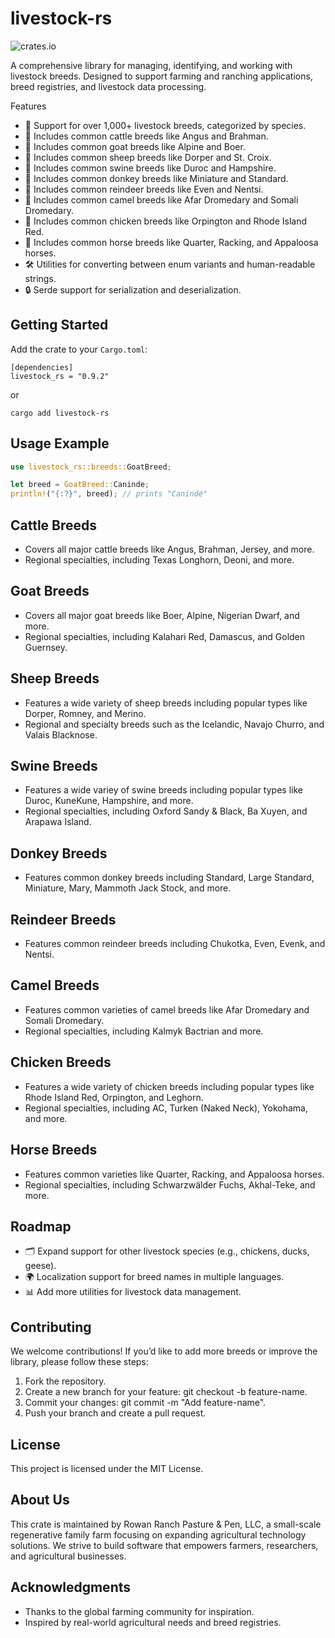 # livestock-rs

![crates.io](https://img.shields.io/crates/v/livestock-rs.svg)

A comprehensive library for managing, identifying, and working with livestock breeds. Designed to support farming and ranching applications, breed registries, and livestock data processing.

Features
 - 🌱 Support for over 1,000+ livestock breeds, categorized by species.
 - 🐄 Includes common cattle breeds like Angus and Brahman.
 - 🐐 Includes common goat breeds like Alpine and Boer.
 - 🐑 Includes common sheep breeds like Dorper and St. Croix.
 - 🐖 Includes common swine breeds like Duroc and Hampshire.
 - 🫏 Includes common donkey breeds like Miniature and Standard.
 - 🦌 Includes common reindeer breeds like Even and Nentsi.
 - 🐪 Includes common camel breeds like Afar Dromedary and Somali Dromedary.
 - 🐓 Includes common chicken breeds like Orpington and Rhode Island Red.
 - 🐎 Includes common horse breeds like Quarter, Racking, and Appaloosa horses.
 - 🛠️ Utilities for converting between enum variants and human-readable strings.
 - 🔒 Serde support for serialization and deserialization.

## Getting Started
Add the crate to your `Cargo.toml`:

```
[dependencies]
livestock_rs = "0.9.2"
```

or 

```
cargo add livestock-rs
```

## Usage Example
``` rust
use livestock_rs::breeds::GoatBreed;

let breed = GoatBreed::Caninde;
println!("{:?}", breed); // prints "Canindé"
```

## Cattle Breeds
 - Covers all major cattle breeds like Angus, Brahman, Jersey, and more.
 - Regional specialties, including Texas Longhorn, Deoni, and more.

## Goat Breeds
 - Covers all major goat breeds like Boer, Alpine, Nigerian Dwarf, and more.
 - Regional specialties, including Kalahari Red, Damascus, and Golden Guernsey.

## Sheep Breeds
- Features a wide variety of sheep breeds including popular types like Dorper, Romney, and Merino.
- Regional and specialty breeds such as the Icelandic, Navajo Churro, and Valais Blacknose.

## Swine Breeds
- Features a wide variey of swine breeds including popular types like Duroc, KuneKune, Hampshire, and more.
- Regional specialties, including Oxford Sandy & Black, Ba Xuyen, and Arapawa Island.

## Donkey Breeds
- Features common donkey breeds including Standard, Large Standard, Miniature, Mary, Mammoth Jack Stock, and more.

## Reindeer Breeds
 - Features common reindeer breeds including Chukotka, Even, Evenk, and Nentsi.

## Camel Breeds
- Features common varieties of camel breeds like Afar Dromedary and Somali Dromedary.
- Regional specialties, including Kalmyk Bactrian and more.

## Chicken Breeds
- Features a wide variety of chicken breeds including popular types like Rhode Island Red, Orpington, and Leghorn.
- Regional specialties, including AC, Turken (Naked Neck), Yokohama, and more.

## Horse Breeds
- Features common varieties like Quarter, Racking, and Appaloosa horses.
- Regional specialties, including Schwarzwälder Fuchs, Akhal-Teke, and more.

## Roadmap
 - 🗂️ Expand support for other livestock species (e.g., chickens, ducks, geese).
 - 🌍 Localization support for breed names in multiple languages.
 - 📊 Add more utilities for livestock data management.

## Contributing
We welcome contributions! If you’d like to add more breeds or improve the library, please follow these steps:
1.	Fork the repository.
2.	Create a new branch for your feature: git checkout -b feature-name.
3.	Commit your changes: git commit -m "Add feature-name".
4.	Push your branch and create a pull request.

## License
This project is licensed under the MIT License.

## About Us
This crate is maintained by Rowan Ranch Pasture & Pen, LLC, a small-scale regenerative family farm focusing on expanding agricultural technology solutions. We strive to build software that empowers farmers, researchers, and agricultural businesses.

## Acknowledgments
 - Thanks to the global farming community for inspiration.
 - Inspired by real-world agricultural needs and breed registries.
